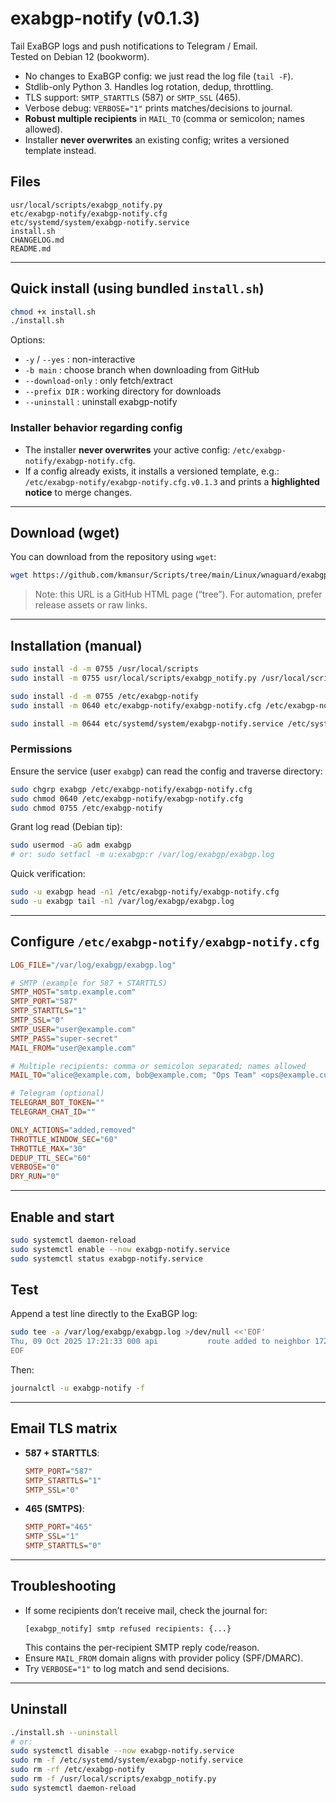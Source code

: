 # exabgp-notify (v0.1.3)

Tail ExaBGP logs and push notifications to Telegram / Email.  
Tested on Debian 12 (bookworm).

- No changes to ExaBGP config: we just read the log file (`tail -F`).
- Stdlib-only Python 3. Handles log rotation, dedup, throttling.
- TLS support: `SMTP_STARTTLS` (587) or `SMTP_SSL` (465).
- Verbose debug: `VERBOSE="1"` prints matches/decisions to journal.
- **Robust multiple recipients** in `MAIL_TO` (comma or semicolon; names allowed).
- Installer **never overwrites** an existing config; writes a versioned template instead.

## Files
```
usr/local/scripts/exabgp_notify.py
etc/exabgp-notify/exabgp-notify.cfg
etc/systemd/system/exabgp-notify.service
install.sh
CHANGELOG.md
README.md
```

---

## Quick install (using bundled `install.sh`)
```bash
chmod +x install.sh
./install.sh
```
Options:
- `-y` / `--yes` : non-interactive
- `-b main`      : choose branch when downloading from GitHub
- `--download-only` : only fetch/extract
- `--prefix DIR` : working directory for downloads
- `--uninstall`  : uninstall exabgp-notify

### Installer behavior regarding config
- The installer **never overwrites** your active config: `/etc/exabgp-notify/exabgp-notify.cfg`.
- If a config already exists, it installs a versioned template, e.g.:  
  `/etc/exabgp-notify/exabgp-notify.cfg.v0.1.3` and prints a **highlighted notice** to merge changes.

---

## Download (wget)
You can download from the repository using `wget`:
```bash
wget https://github.com/kmansur/Scripts/tree/main/Linux/wnaguard/exabgp_notify
```
> Note: this URL is a GitHub HTML page (“tree”). For automation, prefer release assets or raw links.

---

## Installation (manual)
```bash
sudo install -d -m 0755 /usr/local/scripts
sudo install -m 0755 usr/local/scripts/exabgp_notify.py /usr/local/scripts/

sudo install -d -m 0755 /etc/exabgp-notify
sudo install -m 0640 etc/exabgp-notify/exabgp-notify.cfg /etc/exabgp-notify/

sudo install -m 0644 etc/systemd/system/exabgp-notify.service /etc/systemd/system/
```

### Permissions
Ensure the service (user `exabgp`) can read the config and traverse directory:
```bash
sudo chgrp exabgp /etc/exabgp-notify/exabgp-notify.cfg
sudo chmod 0640 /etc/exabgp-notify/exabgp-notify.cfg
sudo chmod 0755 /etc/exabgp-notify
```
Grant log read (Debian tip):
```bash
sudo usermod -aG adm exabgp
# or: sudo setfacl -m u:exabgp:r /var/log/exabgp/exabgp.log
```
Quick verification:
```bash
sudo -u exabgp head -n1 /etc/exabgp-notify/exabgp-notify.cfg
sudo -u exabgp tail -n1 /var/log/exabgp/exabgp.log
```

---

## Configure `/etc/exabgp-notify/exabgp-notify.cfg`
```ini
LOG_FILE="/var/log/exabgp/exabgp.log"

# SMTP (example for 587 + STARTTLS)
SMTP_HOST="smtp.example.com"
SMTP_PORT="587"
SMTP_STARTTLS="1"
SMTP_SSL="0"
SMTP_USER="user@example.com"
SMTP_PASS="super-secret"
MAIL_FROM="user@example.com"

# Multiple recipients: comma or semicolon separated; names allowed
MAIL_TO="alice@example.com, bob@example.com; "Ops Team" <ops@example.com>"

# Telegram (optional)
TELEGRAM_BOT_TOKEN=""
TELEGRAM_CHAT_ID=""

ONLY_ACTIONS="added,removed"
THROTTLE_WINDOW_SEC="60"
THROTTLE_MAX="30"
DEDUP_TTL_SEC="60"
VERBOSE="0"
DRY_RUN="0"
```

---

## Enable and start
```bash
sudo systemctl daemon-reload
sudo systemctl enable --now exabgp-notify.service
sudo systemctl status exabgp-notify.service
```

## Test
Append a test line directly to the ExaBGP log:
```bash
sudo tee -a /var/log/exabgp/exabgp.log >/dev/null <<'EOF'
Thu, 09 Oct 2025 17:21:33 000 api           route added to neighbor 172.31.192.1 local-ip 172.31.192.2 local-as 53140 peer-as 53140 router-id 172.31.192.2 family-allowed in-open : 187.120.203.0/24 next-hop 10.0.0.1 local-preference 210 community 53140:615
EOF
```
Then:
```bash
journalctl -u exabgp-notify -f
```

---

## Email TLS matrix
- **587 + STARTTLS**:
  ```ini
  SMTP_PORT="587"
  SMTP_STARTTLS="1"
  SMTP_SSL="0"
  ```
- **465 (SMTPS)**:
  ```ini
  SMTP_PORT="465"
  SMTP_SSL="1"
  SMTP_STARTTLS="0"
  ```

---

## Troubleshooting
- If some recipients don’t receive mail, check the journal for:
  ```
  [exabgp_notify] smtp refused recipients: {...}
  ```
  This contains the per-recipient SMTP reply code/reason.
- Ensure `MAIL_FROM` domain aligns with provider policy (SPF/DMARC).
- Try `VERBOSE="1"` to log match and send decisions.

---

## Uninstall
```bash
./install.sh --uninstall
# or:
sudo systemctl disable --now exabgp-notify.service
sudo rm -f /etc/systemd/system/exabgp-notify.service
sudo rm -rf /etc/exabgp-notify
sudo rm -f /usr/local/scripts/exabgp_notify.py
sudo systemctl daemon-reload
```
